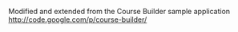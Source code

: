 Modified and extended from the Course Builder sample application 
http://code.google.com/p/course-builder/